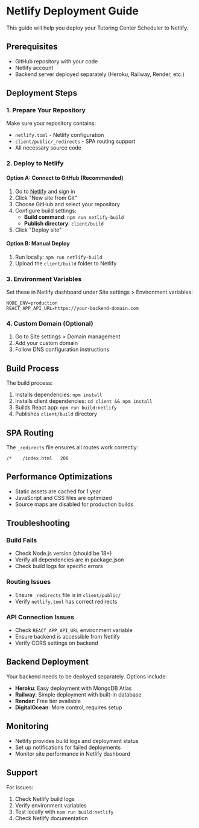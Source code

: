 # Netlify Deployment Guide

This guide will help you deploy your Tutoring Center Scheduler to Netlify.

## Prerequisites

- GitHub repository with your code
- Netlify account
- Backend server deployed separately (Heroku, Railway, Render, etc.)

## Deployment Steps

### 1. Prepare Your Repository

Make sure your repository contains:
- `netlify.toml` - Netlify configuration
- `client/public/_redirects` - SPA routing support
- All necessary source code

### 2. Deploy to Netlify

#### Option A: Connect to GitHub (Recommended)

1. Go to [Netlify](https://netlify.com) and sign in
2. Click "New site from Git"
3. Choose GitHub and select your repository
4. Configure build settings:
   - **Build command**: `npm run netlify-build`
   - **Publish directory**: `client/build`
5. Click "Deploy site"

#### Option B: Manual Deploy

1. Run locally: `npm run netlify-build`
2. Upload the `client/build` folder to Netlify

### 3. Environment Variables

Set these in Netlify dashboard under Site settings > Environment variables:

```
NODE_ENV=production
REACT_APP_API_URL=https://your-backend-domain.com
```

### 4. Custom Domain (Optional)

1. Go to Site settings > Domain management
2. Add your custom domain
3. Follow DNS configuration instructions

## Build Process

The build process:
1. Installs dependencies: `npm install`
2. Installs client dependencies: `cd client && npm install`
3. Builds React app: `npm run build:netlify`
4. Publishes `client/build` directory

## SPA Routing

The `_redirects` file ensures all routes work correctly:
```
/*    /index.html   200
```

## Performance Optimizations

- Static assets are cached for 1 year
- JavaScript and CSS files are optimized
- Source maps are disabled for production builds

## Troubleshooting

### Build Fails
- Check Node.js version (should be 18+)
- Verify all dependencies are in package.json
- Check build logs for specific errors

### Routing Issues
- Ensure `_redirects` file is in `client/public/`
- Verify `netlify.toml` has correct redirects

### API Connection Issues
- Check `REACT_APP_API_URL` environment variable
- Ensure backend is accessible from Netlify
- Verify CORS settings on backend

## Backend Deployment

Your backend needs to be deployed separately. Options include:
- **Heroku**: Easy deployment with MongoDB Atlas
- **Railway**: Simple deployment with built-in database
- **Render**: Free tier available
- **DigitalOcean**: More control, requires setup

## Monitoring

- Netlify provides build logs and deployment status
- Set up notifications for failed deployments
- Monitor site performance in Netlify dashboard

## Support

For issues:
1. Check Netlify build logs
2. Verify environment variables
3. Test locally with `npm run build:netlify`
4. Check Netlify documentation
